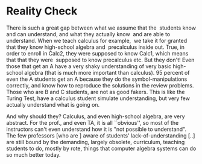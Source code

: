 # Reality Check

There is such a great gap between what we assume that the  students
know and can understand, and what they actually know  and are able to
understand. When we teach calculus for example,  we take it for
granted that they know high-school algebra and  precalculus inside
out. True, in order to enroll in Calc2, they were supposed to know
Calc1, which means that that they were  supposed to know precalculus
etc. But they don't! Even those that get an A have a very shaky
understanding of very basic high-school algebra (that is much more
important than calculus). 95 percent of even the A students get an A
because they do the symbol-manipulations correctly, and know how to
reproduce the solutions in the review problems. Those who are B and C
students, are not as good fakers. This is like the Turing Test, have a
calculus student simulate understanding, but very few actually
understand what is going on.

And why should they? Calculus, and even high-school algebra, are very
abstract. For the prof., and even TA, it is all ``obvious'', so most
of the instructors can't even understand how it is "not possible to
understand". The few professors [who are ] aware of students'
lack-of-understanding [..] are still bound by the demanding, largely
obsolete, curriculum, teaching students to do, mostly by rote, things
that computer algebra systems can do so much better today.














